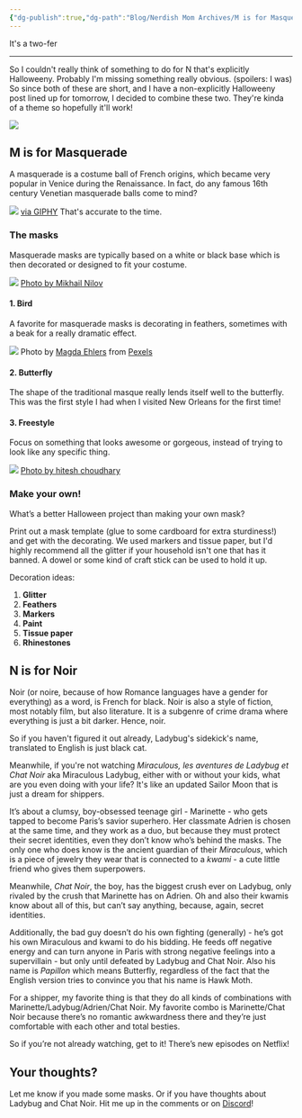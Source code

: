 ```yaml
---
{"dg-publish":true,"dg-path":"Blog/Nerdish Mom Archives/M is for Masquerade.md","permalink":"/blog/nerdish-mom-archives/m-is-for-masquerade/","title":"2-in-1: M is for Masquerade/N is for Noire","tags":["parenting"],"noteIcon":"","created":"","updated":"2023-07-12T23:13:24.000-04:00"}
---
```



It's a two-fer

* * *

So I couldn't really think of something to do for N that's explicitly Halloweeny. Probably I'm missing something really obvious. (spoilers: I was) So since both of these are short, and I have a non-explicitly Halloweeny post lined up for tomorrow, I decided to combine these two. They're kinda of a theme so hopefully it'll work! 

![](https://i.imgur.com/gJRr15e.png)


## **M is for Masquerade**

A masquerade is a costume ball of French origins, which became very popular in Venice during the Renaissance. In fact, do any famous 16th century Venetian masquerade balls come to mind? 

![](https://media2.giphy.com/media/3o6vXRhJ8jW7UtMLlu/100.webp?cid=ecf05e472b1essq0zikqq0w8nsbaxzctxb5lj50h55gfnohy&ep=v1_gifs_search&rid=100.webp&ct=g)
[via GIPHY](https://media2.giphy.com/media/3o6vXRhJ8jW7UtMLlu/100.webp?cid=ecf05e472b1essq0zikqq0w8nsbaxzctxb5lj50h55gfnohy&ep=v1_gifs_search&rid=100.webp&ct=g)
That's accurate to the time. 

### **The masks** 

Masquerade masks are typically based on a white or black base which is then decorated or designed to fit your costume. 

![](https://images.pexels.com/photos/9393607/pexels-photo-9393607.jpeg?auto=compress&cs=tinysrgb&w=1260&h=750&dpr=1)
[Photo by Mikhail Nilov](https://www.pexels.com/photo/photograph-of-a-white-and-gold-mask-9393607/)

#### 1\. **Bird**

A favorite for masquerade masks is decorating in feathers, sometimes with a beak for a really dramatic effect.

![](https://images.pexels.com/photos/734229/pexels-photo-734229.jpeg?auto=compress&cs=tinysrgb&w=1260&h=750&dpr=1)
Photo by [Magda Ehlers](https://www.pexels.com/@magda-ehlers-pexels?utm_content=attributionCopyText&utm_medium=referral&utm_source=pexels) from [Pexels](https://www.pexels.com/photo/photo-of-masquerade-masks-734229/?utm_content=attributionCopyText&utm_medium=referral&utm_source=pexels)

#### 2\. **Butterfly** 

The shape of the traditional masque really lends itself well to the butterfly. This was the first style I had when I visited New Orleans for the first time! 

#### 3\. **Freestyle**

Focus on something that looks awesome or gorgeous, instead of trying to look like any specific thing. 

![](https://images.pexels.com/photos/1144283/pexels-photo-1144283.jpeg)
[Photo by hitesh choudhary](https://www.pexels.com/photo/assorted-color-mask-1144283/)

### **Make your own!** 

What’s a better Halloween project than making your own mask?

Print out a mask template (glue to some cardboard for extra sturdiness!) and get with the decorating. We used markers and tissue paper, but I'd highly recommend all the glitter if your household isn't one that has it banned. A dowel or some kind of craft stick can be used to hold it up. 

Decoration ideas:

1. **Glitter**
2. **Feathers** 
3. **Markers** 
4. **Paint**
5. **Tissue paper**
6. **Rhinestones**

## **N is for Noir**

Noir (or noire, because of how Romance languages have a gender for everything) as a word, is French for black. Noir is also a style of fiction, most notably film, but also literature. It is a subgenre of crime drama where everything is just a bit darker. Hence, noir.

So if you haven't figured it out already, Ladybug's sidekick's name, translated to English is just black cat. 

Meanwhile, if you're not watching _Miraculous, les aventures de Ladybug et Chat Noir_ aka Miraculous Ladybug, either with or without your kids, what are you even doing with your life? It's like an updated Sailor Moon that is just a dream for shippers. 

It’s about a clumsy, boy-obsessed teenage girl - Marinette - who gets tapped to become Paris’s savior superhero. Her classmate Adrien is chosen at the same time, and they work as a duo, but because they must protect their secret identities, even they don’t know who’s behind the masks. The only one who does know is the ancient guardian of their _Miraculous_, which is a piece of jewelry they wear that is connected to a _kwami_ - a cute little friend who gives them superpowers.

Meanwhile, _Chat Noir_, the boy, has the biggest crush ever on Ladybug, only rivaled by the crush that Marinette has on Adrien. Oh and also their kwamis know about all of this, but can’t say anything, because, again, secret identities.

Additionally, the bad guy doesn’t do his own fighting (generally) - he’s got his own Miraculous and kwami to do his bidding. He feeds off negative energy and can turn anyone in Paris with strong negative feelings into a supervillain - but only until defeated by Ladybug and Chat Noir. Also his name is _Papillon_ which means Butterfly, regardless of the fact that the English version tries to convince you that his name is Hawk Moth.

For a shipper, my favorite thing is that they do all kinds of combinations with Marinette/Ladybug/Adrien/Chat Noir. My favorite combo is Marinette/Chat Noir because there’s no romantic awkwardness there and they’re just comfortable with each other and total besties.

So if you’re not already watching, get to it! There’s new episodes on Netflix!

## **Your thoughts?**

Let me know if you made some masks. Or if you have thoughts about Ladybug and Chat Noir. Hit me up in the comments or on [Discord](https://discord.gg/JkPbnhb)!
